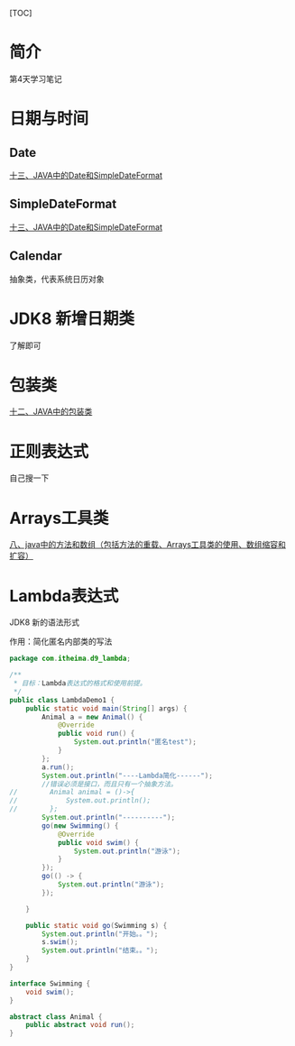 [TOC]



# 简介

第4天学习笔记

# 日期与时间

## Date

[十三、JAVA中的Date和SimpleDateFormat](https://blog.csdn.net/qq_38367575/article/details/120238744)

## SimpleDateFormat

[十三、JAVA中的Date和SimpleDateFormat](https://blog.csdn.net/qq_38367575/article/details/120238744)

## Calendar

抽象类，代表系统日历对象

# JDK8 新增日期类 

了解即可



# 包装类

[十二、JAVA中的包装类](https://blog.csdn.net/qq_38367575/article/details/120238343)

# 正则表达式

自己搜一下

# Arrays工具类

[八、java中的方法和数组（包括方法的重载、Arrays工具类的使用、数组缩容和扩容）](https://blog.csdn.net/qq_38367575/article/details/120187313)

# Lambda表达式

JDK8 新的语法形式

作用：简化匿名内部类的写法

```java
package com.itheima.d9_lambda;

/**
 * 目标：Lambda表达式的格式和使用前提。
 */
public class LambdaDemo1 {
    public static void main(String[] args) {
        Animal a = new Animal() {
            @Override
            public void run() {
                System.out.println("匿名test");
            }
        };
        a.run();
        System.out.println("----Lambda简化------");
        //错误必须是接口，而且只有一个抽象方法。
//        Animal animal = ()->{
//            System.out.println();
//        };
        System.out.println("----------");
        go(new Swimming() {
            @Override
            public void swim() {
                System.out.println("游泳");
            }
        });
        go(() -> {
            System.out.println("游泳");
        });

    }

    public static void go(Swimming s) {
        System.out.println("开始。。");
        s.swim();
        System.out.println("结束。。");
    }
}

interface Swimming {
    void swim();
}

abstract class Animal {
    public abstract void run();
}

```



